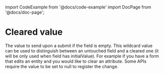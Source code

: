 import CodeExample from '@docs/code-example'
import DocPage from '@docs/doc-page';

<DocPage>

# Cleared value

The value to send upon a submit if the field is empty. This wildcard value can be used to distinguish between an untouched field and a cleared one (it will be only used when field has initialValue). For example if you have a form that edits an entity and you would like to clear an attribute. Some APIs require the value to be set to null to register the change.


<CodeExample source="components/cleared-value" mode="preview" />

</DocPage>